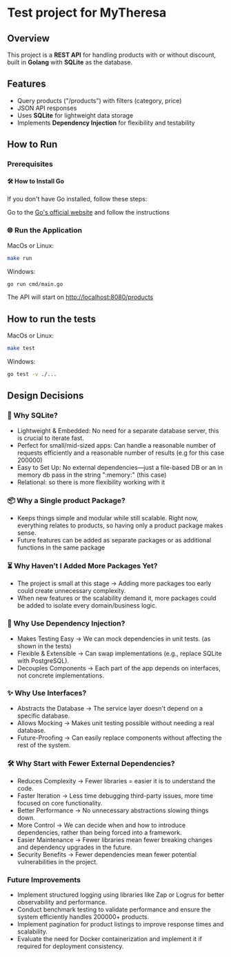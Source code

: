 # Test project for MyTheresa

## Overview

This project is a **REST API** for handling products with or without discount,
built in **Golang** with **SQLite** as the database.

## Features

- Query products ("/products") with filters (category, price)
- JSON API responses
- Uses **SQLite** for lightweight data storage
- Implements **Dependency Injection** for flexibility and testability

## How to Run

### Prerequisites

#### 🛠️ How to Install Go

If you don't have Go installed, follow these steps:

Go to the [Go's official website](https://go.dev/doc/install) and follow the instructions

### 🌐 Run the Application

MacOs or Linux:

```bash
make run
```

Windows:


```bash
go run cmd/main.go
```

The API will start on [http://localhost:8080/products](http://localhost:8080/products)

## How to run the tests

MacOs or Linux:

```bash
make test
```

Windows:


```bash
go test -v ./...
```

## Design Decisions

### 🚀 Why SQLite?

- Lightweight & Embedded: No need for a separate database server, this is crucial
  to iterate fast.
- Perfect for small/mid-sized apps: Can handle a reasonable number
  of requests efficiently and a reasonable number of results (e.g for this case 200000)
- Easy to Set Up: No external dependencies—just a file-based DB or an in memory db
  pass in the string ":memory:" (this case)
- Relational: so there is more flexibility working with it

### 📦 Why a Single product Package?

- Keeps things simple and modular while still scalable.
  Right now, everything relates to products, so having only a product package
makes sense.
- Future features can be added as separate packages or as additional
  functions in the same package

### ⏳ Why Haven’t I Added More Packages Yet?

- The project is small at this stage -> Adding more packages too early could create
  unnecessary complexity.
- When new features or the scalability demand it, more packages could be added to
  isolate every domain/business logic.

### 🔧 Why Use Dependency Injection?

- Makes Testing Easy -> We can mock dependencies in unit tests.
  (as shown in the tests)
- Flexible & Extensible -> Can swap implementations (e.g., replace SQLite with PostgreSQL).
- Decouples Components -> Each part of the app depends on interfaces,
  not concrete implementations.

### ✨ Why Use Interfaces?

- Abstracts the Database -> The service layer doesn't depend on a specific database.
- Allows Mocking -> Makes unit testing possible without needing a real database.
- Future-Proofing -> Can easily replace components without affecting the
rest of the system.

### 🛠️ Why Start with Fewer External Dependencies?

- Reduces Complexity -> Fewer libraries = easier it is to understand the code.
- Faster Iteration -> Less time debugging third-party issues, more time focused
  on core functionality.
- Better Performance -> No unnecessary abstractions slowing things down.
- More Control -> We can decide when and how to introduce dependencies, rather than
  being forced into a framework.
- Easier Maintenance -> Fewer libraries mean fewer breaking changes and dependency
  upgrades in the future.
- Security Benefits -> Fewer dependencies mean fewer potential vulnerabilities
  in the project.

### Future Improvements

- Implement structured logging using libraries like Zap or Logrus for better
observability and performance.
- Conduct benchmark testing to validate performance and ensure the system efficiently
handles 200000+ products.
- Implement pagination for product listings to improve response times and scalability.
- Evaluate the need for Docker containerization and implement it if required for
deployment consistency.
